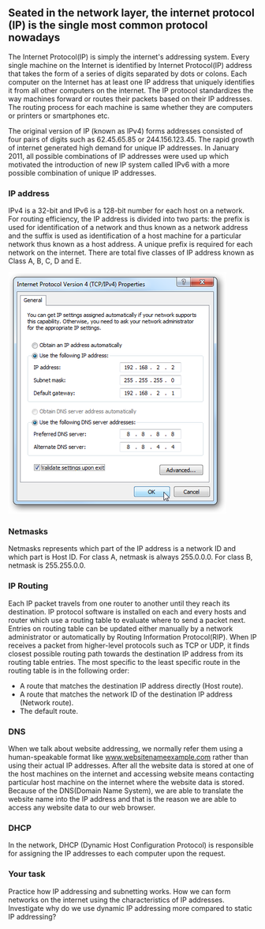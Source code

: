 ## Seated in the network layer, the internet protocol (IP) is the single most common protocol nowadays

The Internet Protocol(IP) is simply the internet's addressing system. Every single machine on the Internet is identified by Internet Protocol(IP) address that takes the form of a series of digits separated by dots or colons. Each computer on the Internet has at least one IP address that uniquely identifies it from all other computers on the internet. The IP protocol standardizes the way machines forward or routes their packets based on their IP addresses. The routing process for each machine is same whether they are computers or printers or smartphones etc.

The original version of IP (known as IPv4) forms addresses consisted of four pairs of digits such as 62.45.65.85 or 244.156.123.45. The rapid growth of internet generated high demand for unique IP addresses. In January 2011, all possible combinations of IP addresses were used up which motivated the introduction of new IP system called IPv6 with a more possible combination of unique IP addresses.  

### IP address
IPv4 is a 32-bit and IPv6 is a 128-bit number for each host on a network. For routing efficiency, the IP address is divided into two parts: the prefix is used for identification of a network and thus known as a network address and the suffix is used as identification of a host machine for a particular network thus known as a host address. A unique prefix is required for each network on the internet. There are total five classes of IP address known as Class A, B, C, D and E.

![GitHub Logo](./images/IP-DNS.png)
<!--- (source: 
http://www.elkor.net/articles/static_ip/ -->


### Netmasks
Netmasks represents which part of the IP address is a network ID and which part is Host ID. For class A, netmask is always 255.0.0.0. For class B, netmask is 255.255.0.0.

### IP Routing
Each IP packet travels from one router to another until they reach its destination. IP protocol software is installed on each and every hosts and router which use a routing table to evaluate where to send a packet next. Entries on routing table can be updated either manually by a network administrator or automatically by Routing Information Protocol(RIP). When IP receives a packet from higher-level protocols such as TCP or UDP, it finds closest possible routing path towards the destination IP address from its routing table entries. The most specific to the least specific route in the routing table is in the following order:
* A route that matches the destination IP address directly (Host route).
* A route that matches the network ID of the destination IP address (Network route).
* The default route.

### DNS
When we talk about website addressing, we normally refer them using a human-speakable format like www.websitenameexample.com rather than using their actual IP addresses. After all the website data is stored at one of the host machines on the internet and accessing website means contacting particular host machine on the internet where the website data is stored. Because of the DNS(Domain Name System), we are able to translate the website name into the IP address and that is the reason we are able to access any website data to our web browser.

### DHCP
In the network, DHCP (Dynamic Host Configuration Protocol) is responsible for assigning the IP addresses to each computer upon the request.

### Your task
Practice how IP addressing and subnetting works. How we can form networks on the internet using the characteristics of IP addresses. Investigate why do we use dynamic IP addressing more compared to static IP addressing?
